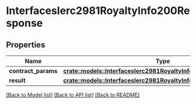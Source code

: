 # InterfacesIerc2981RoyaltyInfo200Response

## Properties

Name | Type | Description | Notes
------------ | ------------- | ------------- | -------------
**contract_params** | [**crate::models::InterfacesIerc2981RoyaltyInfoRequestContractParams**](interfaces_IERC2981_royaltyInfo_request_contractParams.md) |  | 
**result** | [**crate::models::InterfacesIerc2981RoyaltyInfo200ResponseResult**](interfaces_IERC2981_royaltyInfo_200_response_result.md) |  | 

[[Back to Model list]](../README.md#documentation-for-models) [[Back to API list]](../README.md#documentation-for-api-endpoints) [[Back to README]](../README.md)



